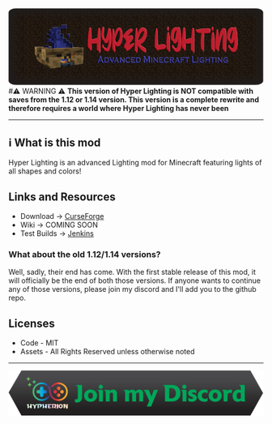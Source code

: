![](https://raw.githubusercontent.com/Exploding-Creeper/botassets/main/hl_banner.png)
#⚠️ WARNING ⚠️
**This version of Hyper Lighting is NOT compatible with saves from the 1.12 or 1.14 version. This version is a complete rewrite and therefore requires a world where Hyper Lighting has never been**

___


## ℹ️ What is this mod
Hyper Lighting is an advanced Lighting mod for Minecraft featuring lights of all shapes and colors!

## Links and Resources

* Download -> [CurseForge](https://www.curseforge.com/minecraft/mc-mods/hyper-lighting)
* Wiki -> COMING SOON
* Test Builds -> [Jenkins](https://ci.hypherionmc.me/job/Hyper%20Lighting/job/1.16/)

### What about the old 1.12/1.14 versions?
Well, sadly, their end has come. With the first stable release of this mod, it will officially be the end of both those versions. If anyone wants to continue any of those versions, please join my discord and I'll add you to the github repo.

## Licenses
* Code - MIT
* Assets - All Rights Reserved unless otherwise noted

___
[![](https://raw.githubusercontent.com/hypherionmc/simple-rpc-public/main/guide_images/discord.png)](https://discord.gg/PdVnXf9)
